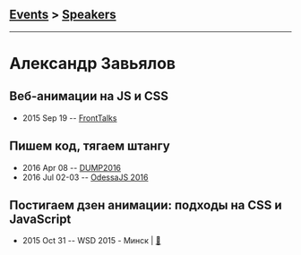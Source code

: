## [Events](../README.md) > [Speakers](../speakers.md)
---

# Александр Завьялов

## Веб-анимации на JS и CSS
- 2015 Sep 19 -- [FrontTalks](https://events.yandex.ru/lib/talks/3050/)    
## Пишем код, тягаем штангу
- 2016 Apr 08 -- [DUMP2016](https://www.youtube.com/watch?v=YiPN0A-y3xQ)    
- 2016 Jul 02-03 -- [OdessaJS 2016](https://youtu.be/QvOpA1ZgRqQ)    
## Постигаем дзен анимации: подходы на CSS и JavaScript
- 2015 Oct 31 -- WSD 2015 - Минск  | [:notebook:](https://wsd.events/2015/10/31/pres/animation-zen/)  
